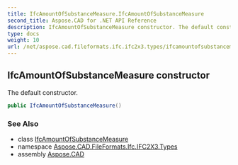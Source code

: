 ```yaml
---
title: IfcAmountOfSubstanceMeasure.IfcAmountOfSubstanceMeasure
second_title: Aspose.CAD for .NET API Reference
description: IfcAmountOfSubstanceMeasure constructor. The default constructor
type: docs
weight: 10
url: /net/aspose.cad.fileformats.ifc.ifc2x3.types/ifcamountofsubstancemeasure/ifcamountofsubstancemeasure/
---
```

## IfcAmountOfSubstanceMeasure constructor

The default constructor.

```csharp
public IfcAmountOfSubstanceMeasure()
```

### See Also

* class [IfcAmountOfSubstanceMeasure](../)
* namespace [Aspose.CAD.FileFormats.Ifc.IFC2X3.Types](../../ifcamountofsubstancemeasure/)
* assembly [Aspose.CAD](../../../)


